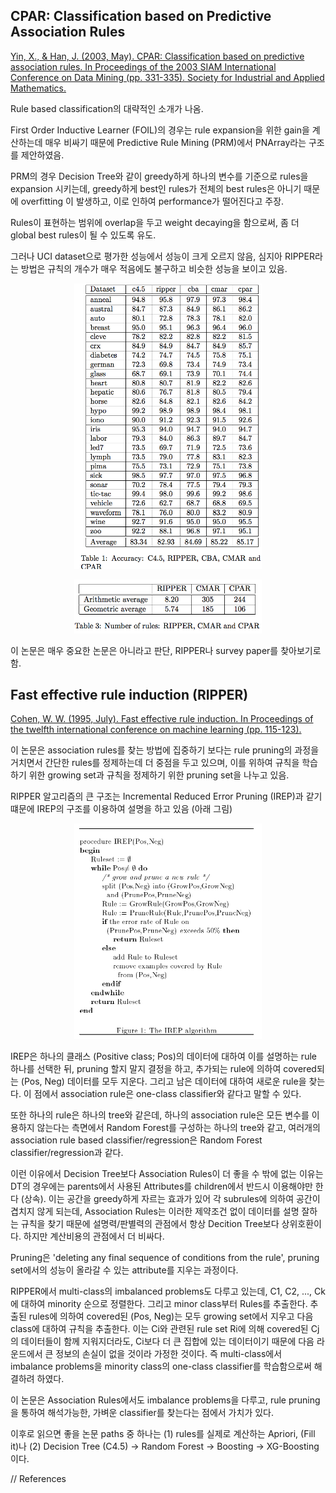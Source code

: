 ## CPAR: Classification based on Predictive Association Rules

[Yin, X., & Han, J. (2003, May). CPAR: Classification based on predictive association rules. In Proceedings of the 2003 SIAM International Conference on Data Mining (pp. 331-335). Society for Industrial and Applied Mathematics.][CPAR_2003]

Rule based classification의 대략적인 소개가 나옴. 

First Order Inductive Learner (FOIL)의 경우는 rule expansion을 위한 gain을 계산하는데 매우 비싸기 때문에 Predictive Rule Mining (PRM)에서 PNArray라는 구조를 제안하였음. 

PRM의 경우 Decision Tree와 같이 greedy하게 하나의 변수를 기준으로 rules을 expansion 시키는데, greedy하게 best인 rules가 전체의 best rules은 아니기 때문에 overfitting 이 발생하고, 이로 인하여 performance가 떨어진다고 주장. 

Rules이 표현하는 범위에 overlap을 두고 weight decaying을 함으로써, 좀 더 global best rules이 될 수 있도록 유도. 

그러나 UCI dataset으로 평가한 성능에서 성능이 크게 오르지 않음, 심지아 RIPPER라는 방법은 규칙의 개수가 매우 적음에도 불구하고 비슷한 성능을 보이고 있음. 

<p align="center"><img src="./figs/cpar_vs_ripper0.png" width="300"></p>
<p align="center"><img src="./figs/cpar_vs_ripper1.png" width="300"></p>

이 논문은 매우 중요한 논문은 아니라고 판단, RIPPER나 survey paper를 찾아보기로 함. 


## Fast effective rule induction (RIPPER)

[Cohen, W. W. (1995, July). Fast effective rule induction. In Proceedings of the twelfth international conference on machine learning (pp. 115-123).][RIPPER_1995]

이 논문은 association rules를 찾는 방법에 집중하기 보다는 rule pruning의 과정을 거치면서 간단한 rules를 정제하는데 더 중점을 두고 있으며, 이를 위하여 규칙을 학습하기 위한 growing set과 규칙을 정제하기 위한 pruning set을 나누고 있음. 

RIPPER 알고리즘의 큰 구조는 Incremental Reduced Error Pruning (IREP)과 같기 떄문에 IREP의 구조를 이용하여 설명을 하고 있음 (아래 그림)

<p align="center"><img src="./figs/ripper_irep.png" width="300"></p>

IREP은 하나의 클래스 (Positive class; Pos)의 데이터에 대하여 이를 설명하는 rule 하나를 선택한 뒤, pruning 할지 말지 결정을 하고, 추가되는 rule에 의하여 covered되는 (Pos, Neg) 데이터를 모두 지운다. 그리고 남은 데이터에 대하여 새로운 rule을 찾는다. 이 점에서 association rule은 one-class classifier와 같다고 말할 수 있다. 

또한 하나의 rule은 하나의 tree와 같은데, 하나의 association rule은 모든 변수를 이용하지 않는다는 측면에서 Random Forest를 구성하는 하나의 tree와 같고, 여러개의 association rule based classifier/regression은 Random Forest classifier/regression과 같다. 

이런 이유에서 Decision Tree보다 Association Rules이 더 좋을 수 밖에 없는 이유는 DT의 경우에는 parents에서 사용된 Attributes를 children에서 반드시 이용해야만 한다 (상속). 이는 공간을 greedy하게 자르는 효과가 있어 각 subrules에 의하여 공간이 겹치지 않게 되는데, Association Rules는 이러한 제약조건 없이 데이터를 설명 잘하는 규칙을 찾기 때문에 설명력/판별력의 관점에서 항상 Decition Tree보다 상위호환이다. 하지만 계산비용의 관점에서 더 비싸다. 

Pruning은 'deleting any final sequence of conditions from the rule', pruning set에서의 성능이 올라갈 수 있는 attribute를 지우는 과정이다. 

RIPPER에서 multi-class의 imbalanced problems도 다루고 있는데, C1, C2, ..., Ck에 대하여 minority 순으로 정렬한다. 그리고 minor class부터 Rules를 추출한다. 추출된 rules에 의하여 covered된 (Pos, Neg)는 모두 growing set에서 지우고 다음 class에 대하여 규칙을 추출한다. 이는 Ci와 관련된 rule set Ri에 의해 covered된 Cj의 데이터들이 함께 지워지더라도, Ci보다 더 큰 집합에 있는 데이터이기 때문에 다음 라운드에서 큰 정보의 손실이 없을 것이라 가정한 것이다. 즉 multi-class에서 imbalance problems을 minority class의 one-class classifier를 학습함으로써 해결하려 하였다. 

이 논문은 Association Rules에서도 imbalance problems을 다루고, rule pruning을 통하여 해석가능한, 가벼운 classifier를 찾는다는 점에서 가치가 있다. 

이후로 읽으면 좋을 논문 paths 중 하나는 (1) rules를 실제로 계산하는 Apriori, (Fill it)나 (2) Decision Tree (C4.5) -> Random Forest -> Boosting -> XG-Boosting 이다.

// References

[CPAR_2003]: https://www.researchgate.net/profile/Xiaoxin_Yin/publication/2560610_CPAR_Classification_based_on_Predictive_Association_Rules/links/54341fe70cf2bf1f1f27b8a6.pdf

[RIPPER_1995]: https://pdfs.semanticscholar.org/2d5f/21740caf3c834101060b7a6d505780a299dd.pdf